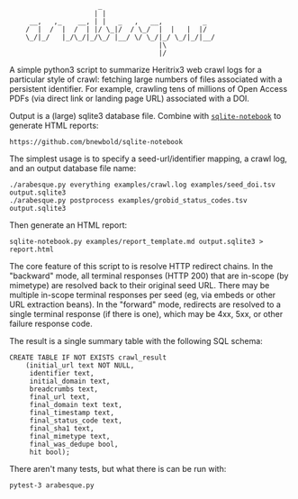 

                          _                            
                         | |                           
         __,   ,_    __, | |   _   ,   __,          _  
        /  |  /  |  /  | |/ \_|/  / \_/  |  |   |  |/  
        \_/|_/   |_/\_/|_/\_/ |__/ \/ \_/|_/ \_/|_/|__/
                                         |\            
                                         |/            


A simple python3 script to summarize Heritrix3 web crawl logs for a particular
style of crawl: fetching large numbers of files associated with a persistent
identifier. For example, crawling tens of millions of Open Access PDFs (via
direct link or landing page URL) associated with a DOI.

Output is a (large) sqlite3 database file. Combine with
[`sqlite-notebook`](https://github.com/bnewbold/sqlite-notebook) to generate
HTML reports:

    https://github.com/bnewbold/sqlite-notebook

The simplest usage is to specify a seed-url/identifier mapping, a crawl log,
and an output database file name:

    ./arabesque.py everything examples/crawl.log examples/seed_doi.tsv output.sqlite3
    ./arabesque.py postprocess examples/grobid_status_codes.tsv output.sqlite3

Then generate an HTML report:

    sqlite-notebook.py examples/report_template.md output.sqlite3 > report.html

The core feature of this script to is resolve HTTP redirect chains. In the
"backward" mode, all terminal responses (HTTP 200) that are in-scope (by
mimetype) are resolved back to their original seed URL. There may be multiple
in-scope terminal responses per seed (eg, via embeds or other URL extraction
beans). In the "forward" mode, redirects are resolved to a single terminal
response (if there is one), which may be 4xx, 5xx, or other failure response
code.

The result is a single summary table with the following SQL schema:

    CREATE TABLE IF NOT EXISTS crawl_result
        (initial_url text NOT NULL,
         identifier text,
         initial_domain text,
         breadcrumbs text,
         final_url text,
         final_domain text text,
         final_timestamp text,
         final_status_code text,
         final_sha1 text,
         final_mimetype text,
         final_was_dedupe bool,
         hit bool);

There aren't many tests, but what there is can be run with:

    pytest-3 arabesque.py
